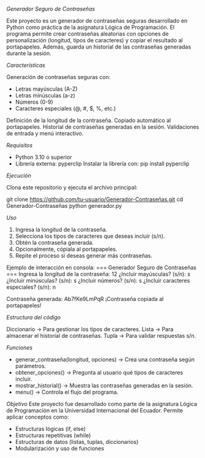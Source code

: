*Generador Seguro de Contraseñas*

Este proyecto es un generador de contraseñas seguras desarrollado en Python como práctica de la asignatura Lógica de Programación.
El programa permite crear contraseñas aleatorias con opciones de personalización (longitud, tipos de caracteres) y copiar el resultado al portapapeles.
Además, guarda un historial de las contraseñas generadas durante la sesión.

*Características*

Generación de contraseñas seguras con:

  - Letras mayúsculas (A-Z)
  - Letras minúsculas (a-z)
  - Números (0-9)
  - Caracteres especiales (@, #, $, %, etc.)

Definición de la longitud de la contraseña.
Copiado automático al portapapeles.
Historial de contraseñas generadas en la sesión.
Validaciones de entrada y menú interactivo.

*Requisitos*

- Python 3.10 o superior
- Librería externa: pyperclip
Instalar la librería con:
pip install pyperclip

*Ejecución*

Clona este repositorio y ejecuta el archivo principal:

git clone https://github.com/tu-usuario/Generador-Contraseñas.git
cd Generador-Contraseñas
python generador.py

*Uso*
  1. Ingresa la longitud de la contraseña.
  2. Selecciona los tipos de caracteres que deseas incluir (s/n).
  3. Obtén la contraseña generada.
  4. Opcionalmente, cópiala al portapapeles.
  5. Repite el proceso si deseas generar más contraseñas.

Ejemplo de interacción en consola:
=== Generador Seguro de Contraseñas ===
Ingresa la longitud de la contraseña: 12
¿Incluir mayúsculas? (s/n): s
¿Incluir minúsculas? (s/n): s
¿Incluir números? (s/n): s
¿Incluir caracteres especiales? (s/n): n

Contraseña generada: Ab7fKe9LmPqR
¡Contraseña copiada al portapapeles!

*Estructura del código*

Diccionario → Para gestionar los tipos de caracteres.
Lista → Para almacenar el historial de contraseñas.
Tupla → Para validar respuestas s/n.

*Funciones*

  - generar_contraseña(longitud, opciones) → Crea una contraseña según parámetros.
  - obtener_opciones() → Pregunta al usuario qué tipos de caracteres incluir.
  - mostrar_historial() → Muestra las contraseñas generadas en la sesión.
  - menu() → Controla el flujo del programa.

*Objetivo*
Este proyecto fue desarrollado como parte de la asignatura Lógica de Programación en la Universidad Internacional del Ecuador.
Permite aplicar conceptos como:
- Estructuras lógicas (if, else)
- Estructuras repetitivas (while)
- Estructuras de datos (listas, tuplas, diccionarios)
- Modularización y uso de funciones

  



